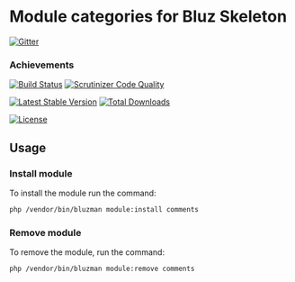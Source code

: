 # Module categories for Bluz Skeleton

[![Gitter](https://badges.gitter.im/Join%20Chat.svg)](https://gitter.im/bluzphp/main)

### Achievements

[![Build Status](https://travis-ci.org/bluzphp/module-comments.svg?branch=master)](https://travis-ci.org/bluzphp/module-comments)
[![Scrutinizer Code Quality](https://scrutinizer-ci.com/g/bluzphp/module-comments/badges/quality-score.png?b=master)](https://scrutinizer-ci.com/g/bluzphp/module-comments/?branch=master)

[![Latest Stable Version](https://poser.pugx.org/bluzphp/module-comments/v/stable)](https://packagist.org/packages/bluzphp/module-comments)
[![Total Downloads](https://poser.pugx.org/bluzphp/module-comments/downloads)](https://packagist.org/packages/bluzphp/module-comments)

[![License](https://poser.pugx.org/bluzphp/module-comments/license)](https://packagist.org/packages/bluzphp/module-comments)

Usage
-------------------------
### Install module
To install the module run the command:
  
```bash
php /vendor/bin/bluzman module:install comments
```

### Remove module
To remove the module, run the command:
    
```bash
php /vendor/bin/bluzman module:remove comments
```
